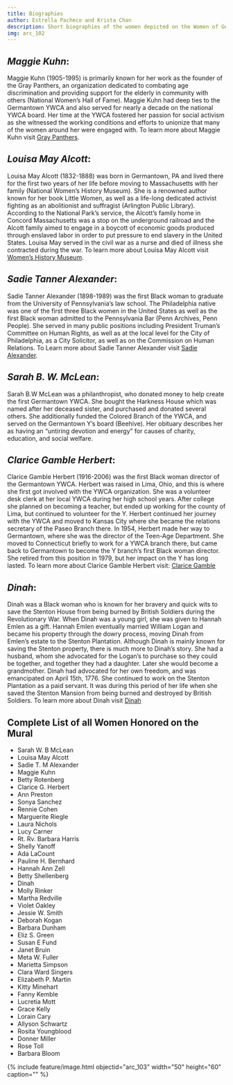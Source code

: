```yaml
---
title: Biographies
author: Estrella Pacheco and Krista Chan
description: Short biographies of the women depicted on the Women of Germantown Mural
img: arc_102
---
```

## *Maggie Kuhn*: 
Maggie Kuhn (1905-1995) is primarily known for her work as the founder of the Gray Panthers, an organization dedicated to combating age discrimination and providing support for the elderly in community with others (National Women’s Hall of Fame).  Maggie Kuhn had deep ties to the Germantown YWCA and also served for nearly a decade on the national YWCA board. Her time at the YWCA fostered her passion for social activism as she witnessed the working conditions and efforts to unionize that many of the women around her were engaged with. To learn more about Maggie Kuhn visit [Gray Panthers](https://www.graypanthersnyc.org/maggie-kuhn).

## *Louisa May Alcott*: 
Louisa May Alcott (1832-1888) was born in Germantown, PA and lived there for the first two years of her life before moving to Massachusetts with her family (National Women’s History Museum). She is a renowned author known for her book Little Women, as well as a life-long dedicated activist fighting as an abolitionist and suffragist (Arlington Public Library). According to the National Park’s service, the Alcott’s family home in Concord Massachusetts was a stop on the underground railroad and the Alcott family aimed to engage in a boycott of economic goods produced through enslaved labor in order to put pressure to end slavery in the United States. Louisa May served in the civil war as a nurse and died of illness she contracted during the war. To learn more about Louisa May Alcott visit [Women’s History Museum](https://www.womenshistory.org/education-resources/biographies/louisa-may-alcott).  

## *Sadie Tanner Alexander*: 
Sadie Tanner Alexander (1898-1989) was the first Black woman to graduate from the University of Pennsylvania’s law school. The Philadelphia native was one of the first three Black women in the United States as well as the first Black woman admitted to the Pennsylvania Bar (Penn Archives, Penn People). She served in many public positions including President Truman’s Committee on Human Rights, as well as at the local level for the City of Philadelphia, as a City Solicitor, as well as on the Commission on Human Relations. To Learn more about Sadie Tanner Alexander visit [Sadie Alexander](https://www.biography.com/activists/sadie-alexander).  

## *Sarah B. W.  McLean*:
Sarah B.W McLean was a philanthropist, who donated money to help create the first Germantown YWCA. She bought the Harkness House which was named after her deceased sister, and purchased and donated several others. She additionally funded the Colored Branch of the YWCA, and served on the Germantown Y’s board (Beehive). Her obituary describes her as having an “untiring devotion and energy” for causes of charity, education, and social welfare. 

## *Clarice Gamble Herbert*:
 Clarice Gamble Herbert (1916-2006) was the first Black woman director of the Germantown YWCA. Herbert was raised in Lima, Ohio, and this is where she first got involved with the YWCA organization. She was a volunteer desk clerk at her local YWCA during her high school years. After college she planned on becoming a teacher, but ended up working for the county of Lima, but continued to volunteer for the Y. Herbert continued her journey with the YWCA and moved to Kansas City where she became the relations secretary of the Paseo Branch there. In 1954, Herbert made her way to Germantown, where she was the director of the Teen-Age Department. She moved to Connecticut briefly to work for a YWCA branch there, but came back to Germantown to become the Y branch’s first Black woman director. She retired from this position in 1979, but her impact on the Y has long lasted. To learn more about Clarice Gamble Herbert visit: [Clarice Gamble](https://www.limaohio.com/archive/2015/06/04/clarice-gamble-herbert/)

## *Dinah*:
Dinah was a Black woman who is known for her bravery and quick wits to save the Stenton House from being burned by British Soldiers during the Revolutionary War. When Dinah was a young girl, she was given to Hannah Emlen as a gift. Hannah Emlen eventually married William Logan and became his property through the dowry process, moving Dinah from Emlen’s estate to the Stenton Plantation. Although Dinah is mainly known for saving the Stenton property, there is much more to Dinah’s story. She had a husband, whom she advocated for the Logan’s to purchase so they could be together, and together they had a daughter. Later she would become a grandmother. Dinah had advocated for her own freedom, and was emancipated on April 15th, 1776. She continued to work on the Stenton Plantation as a paid servant. It was during this period of her life when she saved the Stenton Mansion from being burned and destroyed by British Soldiers. To learn more about Dinah visit [Dinah](https://www.stenton.org/dinah)


## Complete List of all Women Honored on the Mural
- Sarah W. B McLean 
- Louisa May Alcott
- Sadie T. M Alexander 
- Maggie Kuhn 
- Betty Rotenberg 
- Clarice G. Herbert 
- Ann Preston 
- Sonya Sanchez 
- Rennie Cohen 
- Marguerite Riegle 
- Laura Nichols 
- Lucy Carner 
- Rt. Rv. Barbara Harris 
- Shelly Yanoff 
- Ada LaCount 
- Pauline H. Bernhard 
- Hannah Ann Zell 
- Betty Shellenberg 
- Dinah 
- Molly Rinker 
- Martha Redville 
- Violet Oakley 
- Jessie W. Smith 
- Deborah Kogan 
- Barbara Dunham 
- Eliz S. Green 
- Susan E Fund 
- Janet Bruin 
- Meta W. Fuller 
- Marietta Simpson 
- Clara Ward Singers 
- Elizabeth P. Martin 
- Kitty Minehart 
- Fanny Kemble 
- Lucretia Mott
- Grace Kelly 
- Lorain Cary 
- Allyson Schwartz
- Rosita Youngblood 
- Donner Miller 
- Rose Toll 
- Barbara Bloom


{% include feature/image.html objectid="arc_103" width="50" height="60" caption="" %}



